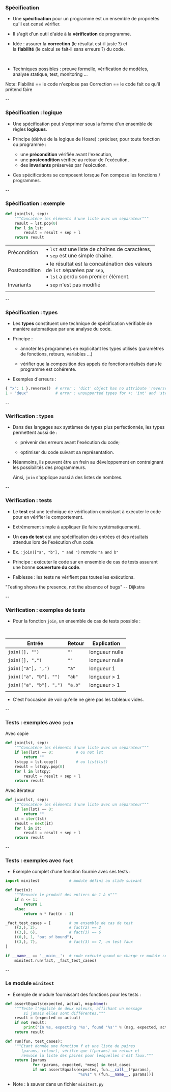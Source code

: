 ### Spécification

- Une **spécification** pour un programme est un ensemble de
  propriétés qu'il est censé vérifier.

- Il s'agit d'un outil d'aide à la **vérification** de programme.

- Idée : assurer la **correction** (le résultat est-il juste ?) et \
  la **fiabilité** (le calcul se fait-il sans erreurs ?) du code.

<br/>

- Techniques possibles&nbsp;: preuve formelle, vérification de
  modèles, analyse statique, test, monitoring ...

Note:
Fiabilité == le code n'explose pas
Correction == le code fait ce qu'il prétend faire

--

### Spécification : logique

- Une spécification peut s'exprimer sous la forme d'un ensemble de
  règles **logiques**.

- Principe (dérivé de la logique de Hoare)&nbsp;: préciser, pour toute
  fonction ou programme&nbsp;:

    - une **précondition** vérifiée avant l'exécution,
    - une **postcondition** vérifiée au retour de l'exécution,
    - des **invariants** préservés par l'exécution.

- Ces spécifications se composent lorsque l'on compose les fonctions /
  programmes.

--

### Spécification : exemple

```python
def join(lst, sep):
    """Concatène les éléments d'une liste avec un séparateur"""
    result = lst.pop(0)
    for l in lst:
        result = result + sep + l
    return result
```

|||
|-|-|
| Précondition  | &bullet; `lst` est une liste de chaînes de caractères, <br/> &bullet; `sep` est une simple chaîne. |
| Postcondition | &bullet; le résultat est la concaténation des valeurs <br/> de `lst` séparées par `sep`, <br/> &bullet; `lst` a perdu son premier élément. |
| Invariants    | &bullet; `sep` n'est pas modifié |
|||


--

### Spécification : types

- Les **types** constituent une technique de spécification vérifiable
  de manière automatique par une analyse du code.

- Principe&nbsp;:

  - annoter les programmes en explicitant les types
    utilisés (paramètres de fonctions, retours, variables ...)

  - vérifier que la composition des appels de fonctions réalisés dans
    le programme est cohérente.

- Exemples d'erreurs&nbsp;:

```python
{ "x": 1 }.reverse()  # error : 'dict' object has no attribute 'reverse'
1 + "deux"            # error : unsupported types for +: 'int' and 'str'

```


--

### Vérification : types

- Dans des langages aux systèmes de types plus perfectionnés, les
  types permettent aussi de :

    - prévenir des erreurs avant l'exécution du code;

    - optimiser du code suivant sa représentation.

- Néanmoins, ils peuvent être un frein au développement en
  contraignant les possibilités des programmeurs.

    Ainsi, `join` s'applique aussi à des listes de nombres.


--

### Vérification : tests

- Le **test** est une technique de vérification consistant à exécuter
  le code pour en vérifier le comportement.

- Extrêmement simple à appliquer (le faire systématiquement).

- Un **cas de test** est une spécification des entrées et des
  résultats attendus lors de l'exécution d'un code.

- Ex.&nbsp;: `join(["a", "b"], " and ")` renvoie `"a and b"`

- Principe&nbsp;: exécuter le code sur en ensemble de cas de tests
  assurant une bonne **couverture du code**.

- Faiblesse&nbsp;: les tests ne vérifient pas toutes les exécutions.

"Testing shows the presence, not the absence of bugs" -- Dijkstra

--

### Vérification : exemples de tests

- Pour la fonction `join`, un ensemble de cas de tests possible&nbsp;:

<br/>

| Entrée | Retour | Explication
|-|-|-|
|`join([], "")` | `""` | longueur nulle |
|`join([], ",")` | `""` | longueur nulle |
|`join(["a"], ",")` | `"a"` | longueur 1 |
|`join(["a", "b"], "")` | `"ab"` | longueur > 1 |
|`join(["a", "b"], ",")` | `"a,b"` | longueur > 1 |
|||

- C'est l'occasion de voir qu'elle ne gère pas les tableaux vides.

--

### Tests : exemples avec `join`


Avec copie  <!-- .element: class="title" -->
```python
def join(lst, sep):
    """Concatène les éléments d'une liste avec un séparateur"""
    if len(lst) == 0:          # ou not lst
        return ""
    lstcpy = lst.copy()        # ou list(lst)
    result = lstcpy.pop(0)
    for l in lstcpy:
        result = result + sep + l
    return result
```

Avec itérateur  <!-- .element: class="title" -->
```python
def join(lst, sep):
    """Concatène les éléments d'une liste avec un séparateur"""
    if len(lst) == 0:
        return ""
    it = iter(lst)
    result = next(it)
    for l in it:
        result = result + sep + l
    return result
```



--

### Tests : exemples avec `fact`

- Exemple complet d'une fonction fournie avec ses tests&nbsp;:

```python
import minitest             # module défini au slide suivant

def fact(n):
    """Renvoie le produit des entiers de 1 à n"""
    if n <= 1:
        return 1
    else:
        return n * fact(n - 1)

_fact_test_cases = [        # un ensemble de cas de test
    ((2,), 2),              # fact(2) == 2
    ((3,), 6),              # fact(3) == 6
    ((0,), 1, "out of bound"),
    ((3,), 7),              # fact(3) == 7, un test faux
]

if __name__ == '__main__':  # code exécuté quand on charge ce module seul
    minitest.run(fact, _fact_test_cases)
```

--

### Le module `minitest`

- Exemple de module fournissant des fonctions pour les tests&nbsp;:

```python
def assertEquals(expected, actual, msg=None):
    """Teste l'égalité de deux valeurs, affichant un message
        si jamais elles sont différentes."""
    result = (expected == actual)
    if not result:
        print("In %s, expecting '%s', found '%s'" % (msg, expected, actual))
    return result

def run(fun, test_cases):
    """Etant donnée une fonction f et une liste de paires
       (params, retour), vérifie que f(params) == retour et
       renvoie la liste des paires pour lesquelles c'est faux."""
    return [params
            for (params, expected, *mesg) in test_cases
            if not assertEquals(expected, fun.__call__(*params),
                                "%s%s" % (fun.__name__, params))]
```

- Note : à sauver dans un fichier `minitest.py`
